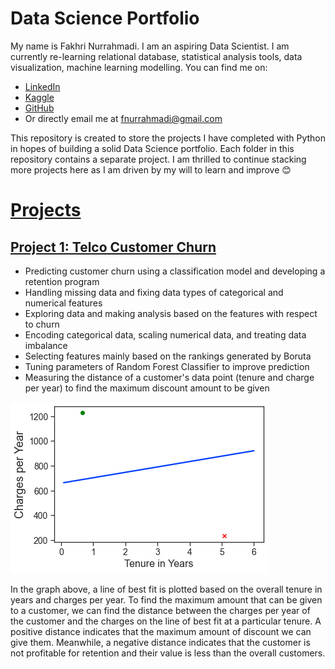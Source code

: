 # Data Science Portfolio

My name is Fakhri Nurrahmadi. I am an aspiring Data Scientist. I am currently re-learning relational database, statistical analysis tools, data visualization, machine learning modelling. You can find me on:
- [LinkedIn](https://www.linkedin.com/in/fnurrahmadi/)
- [Kaggle](https://www.kaggle.com/hidious)
- [GitHub](https://github.com/fnurrahmadi)
- Or directly email me at fnurrahmadi@gmail.com

This repository is created to store the projects I have completed with Python in hopes of building a solid Data Science portfolio. Each folder in this repository contains a separate project. I am thrilled to continue stacking more projects here as I am driven by my will to learn and improve 😊

# [Projects](https://github.com/fnurrahmadi/data-science-portfolio)

## [Project 1: Telco Customer Churn](https://github.com/fnurrahmadi/FN-Repo/tree/main/Telco%20Customer%20Churn)
- Predicting customer churn using a classification model and developing a retention program
- Handling missing data and fixing data types of categorical and numerical features
- Exploring data and making analysis based on the features with respect to churn
- Encoding categorical data, scaling numerical data, and treating data imbalance
- Selecting features mainly based on the rankings generated by Boruta
- Tuning parameters of Random Forest Classifier to improve prediction
- Measuring the distance of a customer's data point (tenure and charge per year) to find the maximum discount amount to be given

![line of best fit with data points](/Telco%20Customer%20Churn/img/output_159_1.png)

In the graph above, a line of best fit is plotted based on the overall tenure in years and charges per year. To find the maximum amount that can be given to a customer, we can find the distance between the charges per year of the customer and the charges on the line of best fit at a particular tenure. A positive distance indicates that the maximum amount of discount we can give them. Meanwhile, a negative distance indicates that the customer is not profitable for retention and their value is less than the overall customers.
